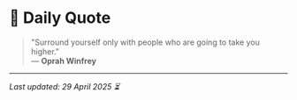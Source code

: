 # 📜 Daily Quote

> "Surround yourself only with people who are going to take you higher."  
> — **Oprah Winfrey**

---

_Last updated: 29 April 2025 ⏳_
